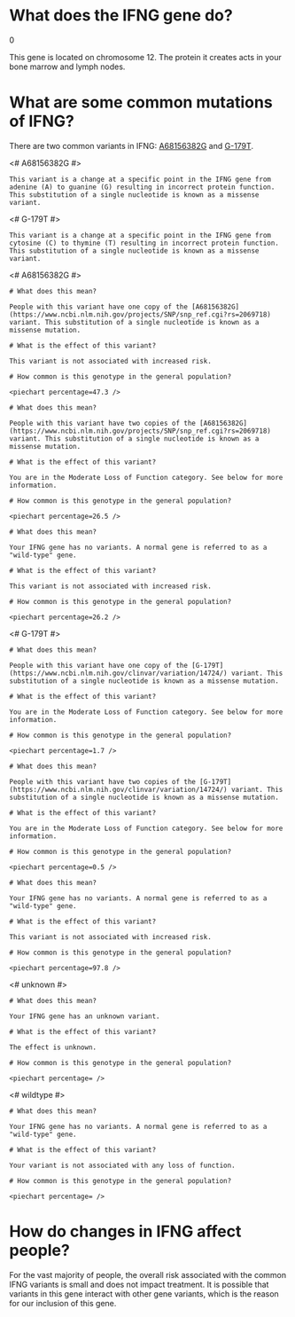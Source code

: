 # What does the IFNG gene do?

0

This gene is located on chromosome 12. The protein it creates acts in your bone marrow and lymph nodes.


<TissueList endocrine tissues D004703   bone marrow and immune system D007107   />

<GeneAnalysis gene="IFNG" interval="NC_000012.12:g.68154770_68159741"> 

# What are some common mutations of IFNG?
 
There are two common variants in IFNG: [A68156382G](https://www.ncbi.nlm.nih.gov/projects/SNP/snp_ref.cgi?rs=2069718) and [G-179T](https://www.ncbi.nlm.nih.gov/clinvar/variation/14724/).

<# A68156382G #>
  <Variant hgvs="NC_000012.12:g.68156382A>G" name="A68156382G"> 

    This variant is a change at a specific point in the IFNG gene from adenine (A) to guanine (G) resulting in incorrect protein function. This substitution of a single nucleotide is known as a missense variant.

  </Variant>
<# G-179T #>
  <Variant hgvs="NC_000005.10:g.40831840C>T" name="G-179T"> 

    This variant is a change at a specific point in the IFNG gene from cytosine (C) to thymine (T) resulting in incorrect protein function. This substitution of a single nucleotide is known as a missense variant.

  </Variant>

<# A68156382G #>
  <Genotype hgvs="NC_000012.12:g.[68156382A>G];[68156382=]" name="A68156382G"> 

    # What does this mean?
 
    People with this variant have one copy of the [A68156382G](https://www.ncbi.nlm.nih.gov/projects/SNP/snp_ref.cgi?rs=2069718) variant. This substitution of a single nucleotide is known as a missense mutation.

    # What is the effect of this variant?

    This variant is not associated with increased risk.

    # How common is this genotype in the general population?

    <piechart percentage=47.3 />
  </Genotype>
  <Genotype hgvs="NC_000012.12:g.[68156382A>G];[68156382A>G]" name="A68156382G"> 
 
    # What does this mean?

    People with this variant have two copies of the [A68156382G](https://www.ncbi.nlm.nih.gov/projects/SNP/snp_ref.cgi?rs=2069718) variant. This substitution of a single nucleotide is known as a missense mutation.

    # What is the effect of this variant?

    You are in the Moderate Loss of Function category. See below for more information.

    # How common is this genotype in the general population?

    <piechart percentage=26.5 />
  </Genotype>
  <Genotype hgvs="NC_000012.12:g.[68156382=];[68156382=]" name="A68156382G"> 
 
    # What does this mean?

    Your IFNG gene has no variants. A normal gene is referred to as a "wild-type" gene.

    # What is the effect of this variant?

    This variant is not associated with increased risk.

    # How common is this genotype in the general population?

    <piechart percentage=26.2 />
  </Genotype>
<# G-179T #>
  <Genotype hgvs="NC_000005.10:g.[40831840C>T];[40831840=]" name="G-179T"> 

    # What does this mean?
 
    People with this variant have one copy of the [G-179T](https://www.ncbi.nlm.nih.gov/clinvar/variation/14724/) variant. This substitution of a single nucleotide is known as a missense mutation.

    # What is the effect of this variant?

    You are in the Moderate Loss of Function category. See below for more information.

    # How common is this genotype in the general population?

    <piechart percentage=1.7 />
  </Genotype>
  <Genotype hgvs="NC_000005.10:g.[40831840C>T];[40831840C>T]" name="G-179T"> 
 
    # What does this mean?

    People with this variant have two copies of the [G-179T](https://www.ncbi.nlm.nih.gov/clinvar/variation/14724/) variant. This substitution of a single nucleotide is known as a missense mutation.

    # What is the effect of this variant?

    You are in the Moderate Loss of Function category. See below for more information.

    # How common is this genotype in the general population?

    <piechart percentage=0.5 />
  </Genotype>
  <Genotype hgvs="NC_000005.10:g.[40831840=];[40831840=]" name="G-179T"> 
 
    # What does this mean?

    Your IFNG gene has no variants. A normal gene is referred to as a "wild-type" gene.

    # What is the effect of this variant?

    This variant is not associated with increased risk.

    # How common is this genotype in the general population?

    <piechart percentage=97.8 />
  </Genotype>
<# unknown #>
  <Genotype hgvs="unknown"> 
 
    # What does this mean?

    Your IFNG gene has an unknown variant.

    # What is the effect of this variant?

    The effect is unknown.

    # How common is this genotype in the general population?

    <piechart percentage= />
  </Genotype>
<# wildtype #>
  <Genotype hgvs="wildtype">
 
    # What does this mean?

    Your IFNG gene has no variants. A normal gene is referred to as a "wild-type" gene.

    # What is the effect of this variant?

    Your variant is not associated with any loss of function.

    # How common is this genotype in the general population?

    <piechart percentage= />
  </Genotype>
</GeneAnalysis>

# How do changes in IFNG affect people?

For the vast majority of people, the overall risk associated with the common IFNG variants is small and does not impact treatment. It is possible that variants in this gene interact with other gene variants, which is the reason for our inclusion of this gene.

